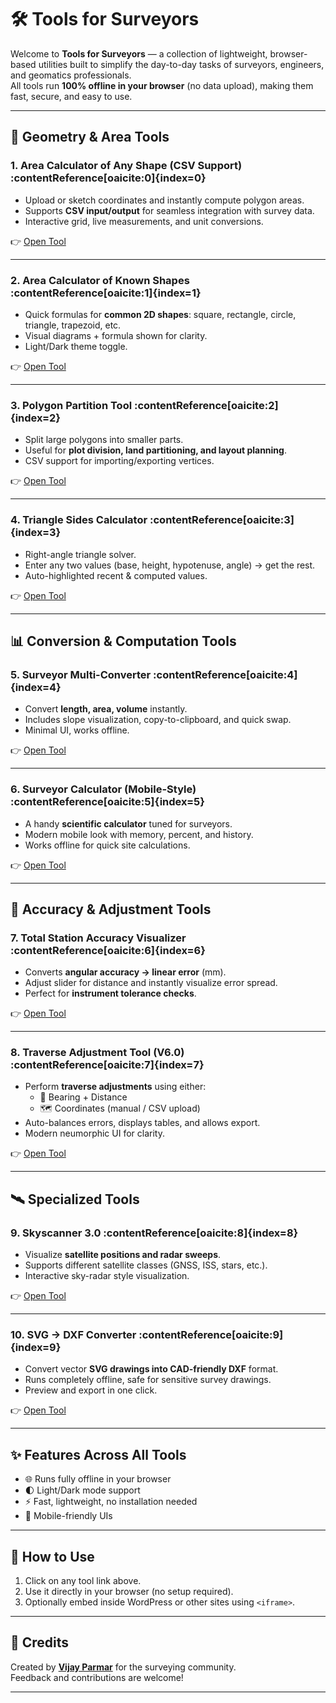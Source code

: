 # 🛠️ Tools for Surveyors

Welcome to **Tools for Surveyors** — a collection of lightweight, browser-based utilities built to simplify the day-to-day tasks of surveyors, engineers, and geomatics professionals.  
All tools run **100% offline in your browser** (no data upload), making them fast, secure, and easy to use.

---

## 📐 Geometry & Area Tools

### 1. **Area Calculator of Any Shape (CSV Support)** :contentReference[oaicite:0]{index=0}
- Upload or sketch coordinates and instantly compute polygon areas.  
- Supports **CSV input/output** for seamless integration with survey data.  
- Interactive grid, live measurements, and unit conversions.

👉 [Open Tool](https://thevijayparmar.github.io/Tools_for_Surveyors/Area%20Calculator%20of%20Any%20Shape%20with%20CSV.html)

---

### 2. **Area Calculator of Known Shapes** :contentReference[oaicite:1]{index=1}
- Quick formulas for **common 2D shapes**: square, rectangle, circle, triangle, trapezoid, etc.  
- Visual diagrams + formula shown for clarity.  
- Light/Dark theme toggle.

👉 [Open Tool](https://thevijayparmar.github.io/Tools_for_Surveyors/Area%20Calculator%20of%20Known%20Shapes.html)

---

### 3. **Polygon Partition Tool** :contentReference[oaicite:2]{index=2}
- Split large polygons into smaller parts.  
- Useful for **plot division, land partitioning, and layout planning**.  
- CSV support for importing/exporting vertices.

👉 [Open Tool](https://thevijayparmar.github.io/Tools_for_Surveyors/Polygon-Partition-Tool.html)

---

### 4. **Triangle Sides Calculator** :contentReference[oaicite:3]{index=3}
- Right-angle triangle solver.  
- Enter any two values (base, height, hypotenuse, angle) → get the rest.  
- Auto-highlighted recent & computed values.

👉 [Open Tool](https://thevijayparmar.github.io/Tools_for_Surveyors/Triangle%20Sides%20Calculator.html)

---

## 📊 Conversion & Computation Tools

### 5. **Surveyor Multi-Converter** :contentReference[oaicite:4]{index=4}
- Convert **length, area, volume** instantly.  
- Includes slope visualization, copy-to-clipboard, and quick swap.  
- Minimal UI, works offline.

👉 [Open Tool](https://thevijayparmar.github.io/Tools_for_Surveyors/Linear,%20Area,%20Volume%20Converter.html)

---

### 6. **Surveyor Calculator (Mobile-Style)** :contentReference[oaicite:5]{index=5}
- A handy **scientific calculator** tuned for surveyors.  
- Modern mobile look with memory, percent, and history.  
- Works offline for quick site calculations.

👉 [Open Tool](https://thevijayparmar.github.io/Tools_for_Surveyors/Surveyor%20Calculator.html)

---

## 📡 Accuracy & Adjustment Tools

### 7. **Total Station Accuracy Visualizer** :contentReference[oaicite:6]{index=6}
- Converts **angular accuracy → linear error** (mm).  
- Adjust slider for distance and instantly visualize error spread.  
- Perfect for **instrument tolerance checks**.

👉 [Open Tool](https://thevijayparmar.github.io/Tools_for_Surveyors/Total%20Station%20Accuracy%20Visualizer.html)

---

### 8. **Traverse Adjustment Tool (V6.0)** :contentReference[oaicite:7]{index=7}
- Perform **traverse adjustments** using either:
  - 📐 Bearing + Distance  
  - 🗺️ Coordinates (manual / CSV upload)  
- Auto-balances errors, displays tables, and allows export.  
- Modern neumorphic UI for clarity.

👉 [Open Tool](https://thevijayparmar.github.io/Tools_for_Surveyors/Traverse%20adjustment%20tool%20V6.0.html)

---

## 🛰️ Specialized Tools

### 9. **Skyscanner 3.0** :contentReference[oaicite:8]{index=8}
- Visualize **satellite positions and radar sweeps**.  
- Supports different satellite classes (GNSS, ISS, stars, etc.).  
- Interactive sky-radar style visualization.

👉 [Open Tool](https://thevijayparmar.github.io/Tools_for_Surveyors/Skyscanner%203.0.html)

---

### 10. **SVG → DXF Converter** :contentReference[oaicite:9]{index=9}
- Convert vector **SVG drawings into CAD-friendly DXF** format.  
- Runs completely offline, safe for sensitive survey drawings.  
- Preview and export in one click.

👉 [Open Tool](https://thevijayparmar.github.io/Tools_for_Surveyors/SVG%20to%20DXF%20Converter.html)

---

## ✨ Features Across All Tools
- 🌐 Runs fully offline in your browser  
- 🌓 Light/Dark mode support  
- ⚡ Fast, lightweight, no installation needed  
- 📲 Mobile-friendly UIs  

---

## 🚀 How to Use
1. Click on any tool link above.  
2. Use it directly in your browser (no setup required).  
3. Optionally embed inside WordPress or other sites using `<iframe>`.

---

## 🙌 Credits
Created by **[Vijay Parmar](https://github.com/thevijayparmar)** for the surveying community.  
Feedback and contributions are welcome!

---
